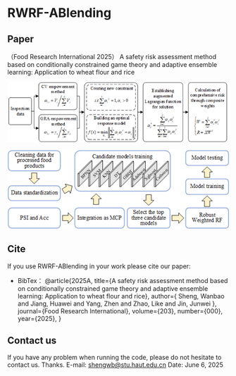 # RWRF-ABlending
## Paper
（Food Research International 2025） A safety risk assessment method based on conditionally constrained game theory and adaptive ensemble learning: Application to wheat flour and rice

![image](Image/weighting_method.png)

![image](Image/model.png)

## Cite
If you use RWRF-ABlending in your work please cite our paper:

* BibTex：
@article{2025A,
  title={A safety risk assessment method based on conditionally constrained game theory and adaptive ensemble learning: Application to wheat flour and rice},
  author={ Sheng, Wanbao  and  Jiang, Huawei  and  Yang, Zhen  and  Zhao, Like  and  Jin, Junwei },
  journal={Food Research International},
  volume={203},
  number={000},
  year={2025},
}
## Contact us
If you have any problem when running the code, please do not hesitate to contact us. Thanks.
E-mail: shengwb@stu.haut.edu.cn
Date: June 6, 2025
